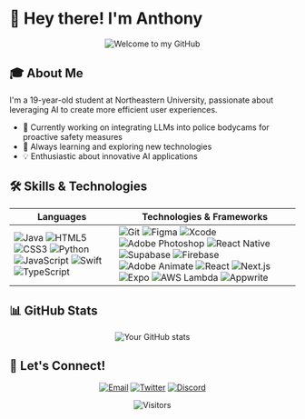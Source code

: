 # 👋 Hey there! I'm Anthony

<div align="center">

![Welcome to my GitHub](https://raw.githubusercontent.com/gist/patevs/b007a0e98fb216438d4cbf559fac4166/raw/88f20c9d749d756be63f22b09f3c4ac570bc5101/programming.gif)

</div>

## 🎓 About Me

I'm a 19-year-old student at Northeastern University, passionate about leveraging AI to create more efficient user experiences.

- 🔭 Currently working on integrating LLMs into police bodycams for proactive safety measures
- 🌱 Always learning and exploring new technologies
- 💡 Enthusiastic about innovative AI applications

## 🛠️ Skills & Technologies

<div align="center">

| Languages | Technologies & Frameworks |
|-----------|---------------------------|
| ![Java](https://img.shields.io/badge/-Java-007396?style=flat-square&logo=java&logoColor=white) ![HTML5](https://img.shields.io/badge/-HTML5-E34F26?style=flat-square&logo=html5&logoColor=white) ![CSS3](https://img.shields.io/badge/-CSS3-1572B6?style=flat-square&logo=css3) ![Python](https://img.shields.io/badge/-Python-3776AB?style=flat-square&logo=Python&logoColor=white) ![JavaScript](https://img.shields.io/badge/-JavaScript-F7DF1E?style=flat-square&logo=javascript&logoColor=black) ![Swift](https://img.shields.io/badge/-Swift-FA7343?style=flat-square&logo=Swift&logoColor=white) ![TypeScript](https://img.shields.io/badge/-TypeScript-3178C6?style=flat-square&logo=TypeScript&logoColor=white) | ![Git](https://img.shields.io/badge/-Git-F05032?style=flat-square&logo=git&logoColor=white) ![Figma](https://img.shields.io/badge/-Figma-F24E1E?style=flat-square&logo=figma&logoColor=white) ![Xcode](https://img.shields.io/badge/-Xcode-147EFB?style=flat-square&logo=Xcode&logoColor=white) ![Adobe Photoshop](https://img.shields.io/badge/-Adobe%20Photoshop-31A8FF?style=flat-square&logo=Adobe%20Photoshop&logoColor=white) ![React Native](https://img.shields.io/badge/-React%20Native-61DAFB?style=flat-square&logo=react&logoColor=black) ![Supabase](https://img.shields.io/badge/-Supabase-3ECF8E?style=flat-square&logo=supabase&logoColor=white) ![Firebase](https://img.shields.io/badge/-Firebase-FFCA28?style=flat-square&logo=firebase&logoColor=black) ![Adobe Animate](https://img.shields.io/badge/-Adobe%20Animate-FF0000?style=flat-square&logo=adobe&logoColor=white) ![React](https://img.shields.io/badge/-React-61DAFB?style=flat-square&logo=react&logoColor=black) ![Next.js](https://img.shields.io/badge/-Next.js-000000?style=flat-square&logo=next.js&logoColor=white) ![Expo](https://img.shields.io/badge/-Expo-000020?style=flat-square&logo=expo&logoColor=white) ![AWS Lambda](https://img.shields.io/badge/-AWS%20Lambda-FF9900?style=flat-square&logo=amazon-aws&logoColor=white) ![Appwrite](https://img.shields.io/badge/-Appwrite-F02E65?style=flat-square&logo=appwrite&logoColor=white) |

</div>

## 📊 GitHub Stats

<div align="center">

![Your GitHub stats](https://github-readme-stats.vercel.app/api?username=yourusername&show_icons=true&theme=radical)

</div>

## 🤝 Let's Connect!

<div align="center">

[![Email](https://img.shields.io/badge/Email-D14836?style=for-the-badge&logo=gmail&logoColor=white)](mailto:anthonyrubencampos@gmail.com)
[![Twitter](https://img.shields.io/badge/Twitter-1DA1F2?style=for-the-badge&logo=twitter&logoColor=white)](https://twitter.com/heyanthonny)
[![Discord](https://img.shields.io/badge/Discord-7289DA?style=for-the-badge&logo=discord&logoColor=white)](https://discord.com/users/heyanthonny)

</div>

<div align="center">

![Visitors](https://visitor-badge.laobi.icu/badge?page_id=yourusername.yourusername)

</div>
